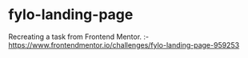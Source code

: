 # fylo-landing-page

Recreating a task from Frontend Mentor. :- https://www.frontendmentor.io/challenges/fylo-landing-page-959253
